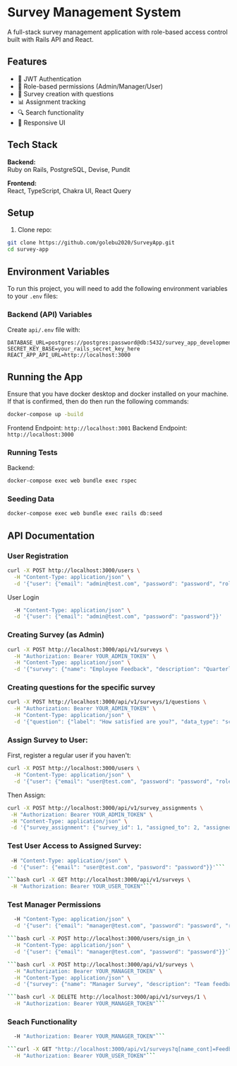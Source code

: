 # Survey Management System

A full-stack survey management application with role-based access control built with Rails API and React.

## Features

- 🔐 JWT Authentication
- 👥 Role-based permissions (Admin/Manager/User)
- 📝 Survey creation with questions
- 📊 Assignment tracking
- 🔍 Search functionality
- 📱 Responsive UI

## Tech Stack

**Backend:**  
Ruby on Rails, PostgreSQL, Devise, Pundit

**Frontend:**  
React, TypeScript, Chakra UI, React Query

## Setup

1. Clone repo:

```bash
git clone https://github.com/golebu2020/SurveyApp.git
cd survey-app
```

## Environment Variables

To run this project, you will need to add the following environment variables to your `.env` files:

### Backend (API) Variables

Create `api/.env` file with:

```env
DATABASE_URL=postgres://postgres:password@db:5432/survey_app_development
SECRET_KEY_BASE=your_rails_secret_key_here
REACT_APP_API_URL=http://localhost:3000
```

## Running the App

Ensure that you have docker desktop and docker installed on your machine. If that is confirmed, then do then run the following commands:

```bash
docker-compose up -build
```

Frontend Endpoint: `http://localhost:3001`
Backend Endpoint: `http://localhost:3000`

### Running Tests

Backend:

```bash
docker-compose exec web bundle exec rspec
```

### Seeding Data

```bash
docker-compose exec web bundle exec rails db:seed
```

## API Documentation

### User Registration

```bash
curl -X POST http://localhost:3000/users \
  -H "Content-Type: application/json" \
  -d '{"user": {"email": "admin@test.com", "password": "password", "role": "admin"}}'
```

User Login

```bash curl -X POST http://localhost:3000/users/sign_in \
  -H "Content-Type: application/json" \
  -d '{"user": {"email": "admin@test.com", "password": "password"}}'
```

### Creating Survey (as Admin)

```bash
curl -X POST http://localhost:3000/api/v1/surveys \
  -H "Authorization: Bearer YOUR_ADMIN_TOKEN" \
  -H "Content-Type: application/json" \
  -d '{"survey": {"name": "Employee Feedback", "description": "Quarterly feedback", "status": "NEW", "created_by": 1}}'
```

### Creating questions for the specific survey

```bash
curl -X POST http://localhost:3000/api/v1/surveys/1/questions \
  -H "Authorization: Bearer YOUR_ADMIN_TOKEN" \
  -H "Content-Type: application/json" \
  -d '{"question": {"label": "How satisfied are you?", "data_type": "scale", "info": "Rate 1-10", "survey_id": 2}}'
```

### Assign Survey to User:

First, register a regular user if you haven't:

```bash
curl -X POST http://localhost:3000/users \
  -H "Content-Type: application/json" \
  -d '{"user": {"email": "user@test.com", "password": "password", "role": "user"}}'
```

Then Assign:

```bash
curl -X POST http://localhost:3000/api/v1/survey_assignments \
 -H "Authorization: Bearer YOUR_ADMIN_TOKEN" \
 -H "Content-Type: application/json" \
 -d '{"survey_assignment": {"survey_id": 1, "assigned_to": 2, "assigned_by": 1}}'
```

### Test User Access to Assigned Survey:

````bash curl -X POST http://localhost:3000/users/sign_in \
 -H "Content-Type: application/json" \
 -d '{"user": {"email": "user@test.com", "password": "password"}}'```

```bash curl -X GET http://localhost:3000/api/v1/surveys \
 -H "Authorization: Bearer YOUR_USER_TOKEN"```
````

### Test Manager Permissions

````bash curl -X POST http://localhost:3000/users \
  -H "Content-Type: application/json" \
  -d '{"user": {"email": "manager@test.com", "password": "password", "role": "manager"}}'```

```bash curl -X POST http://localhost:3000/users/sign_in \
  -H "Content-Type: application/json" \
  -d '{"user": {"email": "manager@test.com", "password": "password"}}'```

```bash curl -X POST http://localhost:3000/api/v1/surveys \
  -H "Authorization: Bearer YOUR_MANAGER_TOKEN" \
  -H "Content-Type: application/json" \
  -d '{"survey": {"name": "Manager Survey", "description": "Team feedback", "status": "NEW", "created_by": 3}}'```

```bash curl -X DELETE http://localhost:3000/api/v1/surveys/1 \
  -H "Authorization: Bearer YOUR_MANAGER_TOKEN"```
````

### Seach Functionality

````bash curl -X GET "http://localhost:3000/api/v1/surveys?q[name_cont]=Employee" \
  -H "Authorization: Bearer YOUR_MANAGER_TOKEN"```

```curl -X GET "http://localhost:3000/api/v1/surveys?q[name_cont]=Feedback" \
  -H "Authorization: Bearer YOUR_USER_TOKEN"```
````
